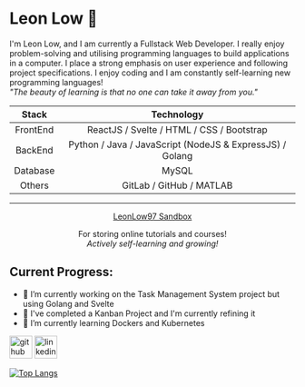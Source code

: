 # Leon Low 👋
I'm Leon Low, and I am currently a Fullstack Web Developer. I really enjoy problem-solving and utilising programming languages to build applications in a computer. I place a strong emphasis on user experience and following project specifications. I enjoy coding and I am constantly self-learning new programming languages! <br><i>"The beauty of learning is that no one can take it away from you."</i>

|Stack|Technology|
|:-:|:-:|
|FrontEnd|ReactJS / Svelte / HTML / CSS / Bootstrap|
|BackEnd|Python / Java / JavaScript (NodeJS & ExpressJS) / Golang|
|Database|MySQL|
|Others|GitLab / GitHub / MATLAB|

<hr>
<div align = "center">
  <a href="https://github.com/LeonLow97-Sandbox">LeonLow97 Sandbox</a>
  <p>For storing online tutorials and courses!<br><i>Actively self-learning and growing!</i></p>
</div>

## Current Progress:
- 🔭 I’m currently working on the Task Management System project but using Golang and Svelte
- 🔭 I've completed a Kanban Project and I'm currently refining it
- 🌱 I’m currently learning Dockers and Kubernetes 

[<img src='https://cdn.jsdelivr.net/npm/simple-icons@3.0.1/icons/github.svg' alt='github' height='40'>](https://github.com/LeonLow97)  [<img src='https://cdn.jsdelivr.net/npm/simple-icons@3.0.1/icons/linkedin.svg' alt='linkedin' height='40'>](https://www.linkedin.com/in/lowjiewei/)  

[![Top Langs](https://github-readme-stats.vercel.app/api/top-langs/?username=LeonLow97&layout=compact)](https://github.com/LeonLow97/github-readme-stats)

